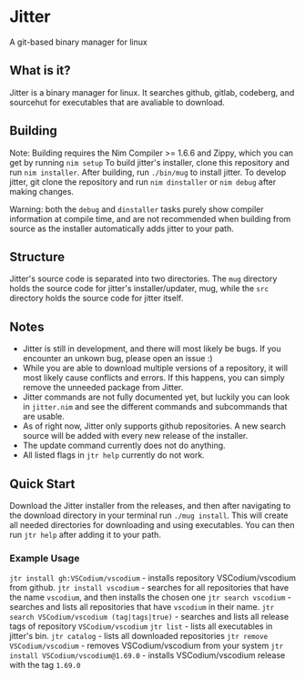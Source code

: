 # Jitter
A git-based binary manager for linux

## What is it?
Jitter is a binary manager for linux. It searches github, gitlab, codeberg, and sourcehut for executables that are avaliable to download.


## Building
Note: Building requires the Nim Compiler >= 1.6.6 and Zippy, which you can get by running `nim setup`
To build jitter's installer, clone this repository and run `nim installer`. After building, run `./bin/mug` to install jitter.
To develop jitter, git clone the repository and run `nim dinstaller` or `nim debug` after making changes.

Warning: both the `debug` and `dinstaller` tasks purely show compiler information at compile time, and are not recommended when building from source as the installer automatically adds jitter to your path.

## Structure
Jitter's source code is separated into two directories. The `mug` directory holds the source code for jitter's installer/updater, mug, while the `src` directory holds the source code for jitter itself.

## Notes
- Jitter is still in development, and there will most likely be bugs. If you encounter an unkown bug, please open an issue :)
- While you are able to download multiple versions of a repository, it will most likely cause conflicts and errors. If this happens, you can simply remove the unneeded package from Jitter.
- Jitter commands are not fully documented yet, but luckily you can look in `jitter.nim` and see the different commands and subcommands that are usable.
- As of right now, Jitter only supports github repositories. A new search source will be added with every new release of the installer.
- The update command currently does not do anything.
- All listed flags in `jtr help` currently do not work.

## Quick Start
Download the Jitter installer from the releases, and then after navigating to the download directory in your terminal run `./mug install`. This will create all needed directories for downloading and using executables. You can then run `jtr help` after adding it to your path.

### Example Usage
`jtr install gh:VSCodium/vscodium` - installs repository VSCodium/vscodium from github.
`jtr install vscodium` - searches for all repositories that have the name `vscodium`, and then installs the chosen one
`jtr search vscodium` - searches and lists all repositories that have `vscodium` in their name.
`jtr search VSCodium/vscodium (tag|tags|true)` - searches and lists all release tags of repository `VSCodium/vscodium`
`jtr list` - lists all executables in jitter's bin.
`jtr catalog` - lists all downloaded repositories
`jtr remove VSCodium/vscodium` - removes VSCodium/vscodium from your system
`jtr install VSCodium/vscodium@1.69.0` - installs VSCodium/vscodium release with the tag `1.69.0`